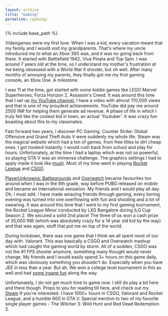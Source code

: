 ```yaml
---
layout: archive
title: "Gaming"
permalink: /gaming/
---
```


{% include base_path %}

Videogames were my first love. When I was a kid, every vacation meant that my family and I would visit my grandparents. That's where my uncle introduced me to what an Xbox 360 was, and it was no going back from there. It started with Battlefield 1942, Viva Pinata and Top Spin. I was around 7 years old at the time, so I understand my mother's frustration at me being obsessed with a World War II shooter, but oh well. After many months of annoying my parents, they finally got me my first gaming console, an Xbox One. A milestone.<br>

I was 11 at the time, got started with some kiddie games like LEGO Marvel Superheroes, Forza Horizon 2, Assassin's Creed. It was around this time that I set up [my YouTube channel.](https://www.youtube.com/channel/UC6wgtLI9vE8KaSETq1AS2pw) I have a video with almost 170,000 views and that is one of my proudest achievements. YouTube did pay me around 2500 INR for helping them generate ad revenue. A phase of life in which I truly felt like the coolest kid in town, an actual 'Youtuber'. It was crazy fun boasting about this to my classmates.<br>

Fast forward two years, I discover PC Gaming. Counter Strike: Global Offensive and Grand Theft Auto V were suddenly my whole life. Steam was the magical website which had a ton of games, from free titles to dirt cheap ones. I got hooked instantly. I would rush back from school and play for hours. Unfortunately, at the time I had a laptop which was not so powerful, so playing GTA V was an immense challenge. The graphics settings I had to apply made it look like [mush](https://www.youtube.com/watch?v=77kTjAVkzZg). Most of my time went in playing [Rocket League](https://www.youtube.com/watch?v=okn316t5JN8) and [CSGO](https://www.youtube.com/watch?v=m7LXlddsDg0).<br>

[PlayerUnknowns: Battlegrounds](https://www.youtube.com/watch?v=WkiY90FRRyg) and [Overwatch](https://www.youtube.com/watch?v=IjiWvKgHKOY) became favourites too around when I was in the 9th grade, way before PUBG released on mobile and became an international sensation. My friends and I would play all day. Oh, I must add. I have made amazing friends through gaming, every boring evening was turned into one overflowing with fun and shouting and a lot of swearing. It was around this time that I went to my first gaming tournament, the Rocket League Minor conducted by LXG Bangalore during ILG Cup Season 2. We secured a solid 2nd place! The three of us won a cash prize of 35,000 INR (which was absolutely crazy for a 14 year old kid by the way) and that was again, stuff that put me on top of the world.<br>

During lockdown, there was one game that I think we all spent most of our day with. Valorant. This was basically a CSGO and Overwatch mashup which had caught the gaming world by storm. All of a sudden, CSGO was not the #1 FPS shooter anymore, something many thought would never change. My friends and I would easily spend 3+ hours on this game daily, which was obviously something you shouldn't do. Especially when you have JEE in less than a year. But ah. We won a college level tournament in this as well and had [some insane fun](https://www.youtube.com/watch?v=0GVBsvLCzpE) along the way.<br>

Unfortunately, I do not get much time to game now. I still do play a bit here and there though. Props to you for reading till here, and check out my [Steam](https://steamcommunity.com/id/the_aftershock) if you're interested. I have 1000+ hours in CSGO, Valorant and Rocket League, and a humble 600 in GTA V. Special mention to two of my favorite single player games - The Witcher 3: Wild Hunt and Red Dead Redemption 2.
